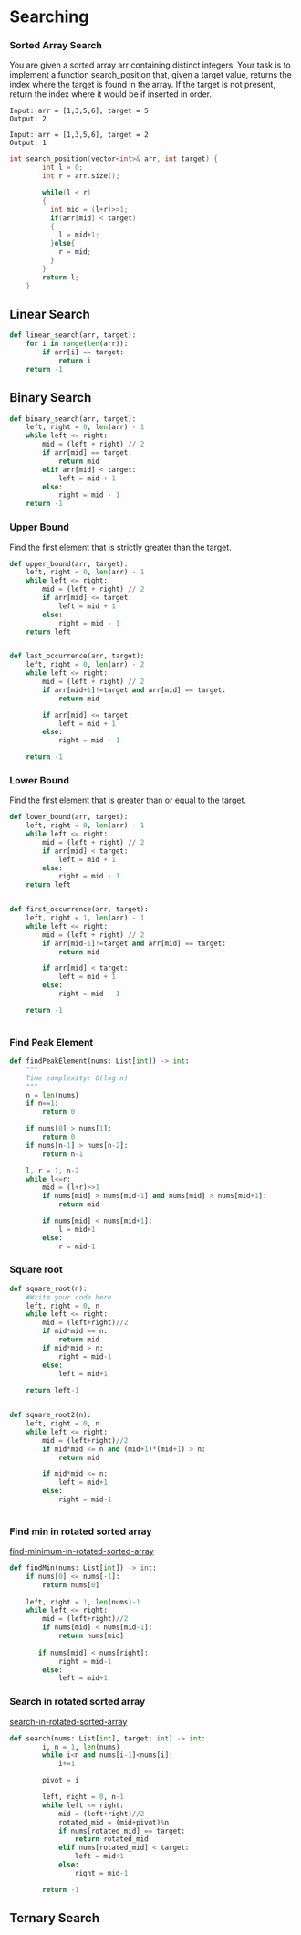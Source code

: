 # Searching

### Sorted Array Search

You are given a sorted array arr containing distinct integers. Your task is to implement a function search_position that, given a target value, returns the index where the 
target is found in the array. If the target is not present, return the index where it would be if inserted in order.

```text
Input: arr = [1,3,5,6], target = 5
Output: 2
```

```text
Input: arr = [1,3,5,6], target = 2
Output: 1
```

```cpp
int search_position(vector<int>& arr, int target) {
        int l = 0;
        int r = arr.size();

        while(l < r)
        {
          int mid = (l+r)>>1;
          if(arr[mid] < target)
          {
            l = mid+1;
          }else{
            r = mid;
          }
        }
        return l; 
    }
```
## Linear Search

```python
def linear_search(arr, target):
    for i in range(len(arr)):
        if arr[i] == target:
            return i
    return -1
```

## Binary Search

```python
def binary_search(arr, target):
    left, right = 0, len(arr) - 1
    while left <= right:
        mid = (left + right) // 2
        if arr[mid] == target:
            return mid
        elif arr[mid] < target:
            left = mid + 1
        else:
            right = mid - 1
    return -1
```

### Upper Bound

Find the first element that is strictly greater than the target.

```python
def upper_bound(arr, target):
    left, right = 0, len(arr) - 1
    while left <= right:
        mid = (left + right) // 2
        if arr[mid] <= target:
            left = mid + 1
        else:
            right = mid - 1
    return left


def last_occurrence(arr, target):
    left, right = 0, len(arr) - 2
    while left <= right:
        mid = (left + right) // 2
        if arr[mid+1]!=target and arr[mid] == target:
            return mid

        if arr[mid] <= target:
            left = mid + 1
        else:
            right = mid - 1

    return -1

```

### Lower Bound

Find the first element that is greater than or equal to the target.

```python
def lower_bound(arr, target):
    left, right = 0, len(arr) - 1
    while left <= right:
        mid = (left + right) // 2
        if arr[mid] < target:
            left = mid + 1
        else:
            right = mid - 1
    return left


def first_occurrence(arr, target):
    left, right = 1, len(arr) - 1
    while left <= right:
        mid = (left + right) // 2
        if arr[mid-1]!=target and arr[mid] == target:
            return mid

        if arr[mid] < target:
            left = mid + 1
        else:
            right = mid - 1

    return -1
            
```

### Find Peak Element

```python
def findPeakElement(nums: List[int]) -> int:
    """
    Time complexity: O(log n)
    """
    n = len(nums)
    if n==1:
        return 0

    if nums[0] > nums[1]:
        return 0
    if nums[n-1] > nums[n-2]:
        return n-1

    l, r = 1, n-2
    while l<=r:
        mid = (l+r)>>1
        if nums[mid] > nums[mid-1] and nums[mid] > nums[mid+1]:
            return mid

        if nums[mid] < nums[mid+1]:
            l = mid+1
        else:
            r = mid-1
```

### Square root

```python
def square_root(n):
    #Write your code here
    left, right = 0, n
    while left <= right:
        mid = (left+right)//2
        if mid*mid == n:
            return mid
        if mid*mid > n:
            right = mid-1
        else:
            left = mid+1
    
    return left-1


def square_root2(n):
    left, right = 0, n
    while left <= right:
        mid = (left+right)//2
        if mid*mid <= n and (mid+1)*(mid+1) > n:
            return mid

        if mid*mid <= n:
            left = mid+1
        else:
            right = mid-1
            
```

### Find min in rotated sorted array

[find-minimum-in-rotated-sorted-array](https://leetcode.com/problems/find-minimum-in-rotated-sorted-array/description/)

```python
def findMin(nums: List[int]) -> int:
    if nums[0] <= nums[-1]:
        return nums[0]
    
    left, right = 1, len(nums)-1
    while left <= right:
        mid = (left+right)//2
        if nums[mid] < nums[mid-1]:
            return nums[mid]
       
       if nums[mid] < nums[right]:
            right = mid-1
        else:
            left = mid+1

```

### Search in rotated sorted array

[search-in-rotated-sorted-array](https://leetcode.com/problems/search-in-rotated-sorted-array/)

```python
def search(nums: List[int], target: int) -> int:
        i, n = 1, len(nums)
        while i<n and nums[i-1]<nums[i]:
            i+=1

        pivot = i

        left, right = 0, n-1
        while left <= right:
            mid = (left+right)//2
            rotated_mid = (mid+pivot)%n
            if nums[rotated_mid] == target:
                return rotated_mid
            elif nums[rotated_mid] < target:
                left = mid+1
            else:
                right = mid-1

        return -1
```


## Ternary Search


